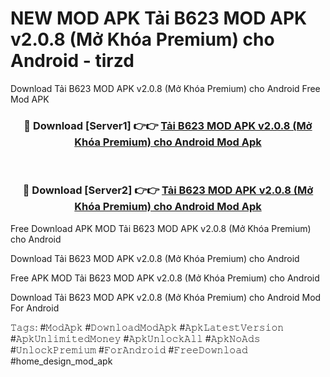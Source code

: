 # NEW MOD APK Tải B623 MOD APK v2.0.8 (Mở Khóa Premium) cho Android - tirzd
Download Tải B623 MOD APK v2.0.8 (Mở Khóa Premium) cho Android Free Mod APK

<div align="center">
<h3>🔴 Download [Server1] 👉👉 <a href="https://apk-comot.site?title=Tải_B623_MOD_APK_v2.0.8_(Mở_Khóa_Premium)_cho_Android">Tải B623 MOD APK v2.0.8 (Mở Khóa Premium) cho Android Mod Apk</a></h3><br>

<h3>🔴 Download [Server2] 👉👉 <a href="https://apk-comot.site?title=Tải_B623_MOD_APK_v2.0.8_(Mở_Khóa_Premium)_cho_Android">Tải B623 MOD APK v2.0.8 (Mở Khóa Premium) cho Android Mod Apk</a></h3>
</div>


Free Download APK MOD Tải B623 MOD APK v2.0.8 (Mở Khóa Premium) cho Android

Download Tải B623 MOD APK v2.0.8 (Mở Khóa Premium) cho Android 

Free APK MOD Tải B623 MOD APK v2.0.8 (Mở Khóa Premium) cho Android 

Download Tải B623 MOD APK v2.0.8 (Mở Khóa Premium) cho Android Mod For Android

𝚃𝚊𝚐𝚜: #𝙼𝚘𝚍𝙰𝚙𝚔 #𝙳𝚘𝚠𝚗𝚕𝚘𝚊𝚍𝙼𝚘𝚍𝙰𝚙𝚔 #𝙰𝚙𝚔𝙻𝚊𝚝𝚎𝚜𝚝𝚅𝚎𝚛𝚜𝚒𝚘𝚗 #𝙰𝚙𝚔𝚄𝚗𝚕𝚒𝚖𝚒𝚝𝚎𝚍𝙼𝚘𝚗𝚎𝚢 #𝙰𝚙𝚔𝚄𝚗𝚕𝚘𝚌𝚔𝙰𝚕𝚕 #𝙰𝚙𝚔𝙽𝚘𝙰𝚍𝚜 #𝚄𝚗𝚕𝚘𝚌𝚔𝙿𝚛𝚎𝚖𝚒𝚞𝚖 #𝙵𝚘𝚛𝙰𝚗𝚍𝚛𝚘𝚒𝚍 #𝙵𝚛𝚎𝚎𝙳𝚘𝚠𝚗𝚕𝚘𝚊𝚍 #home_design_mod_apk